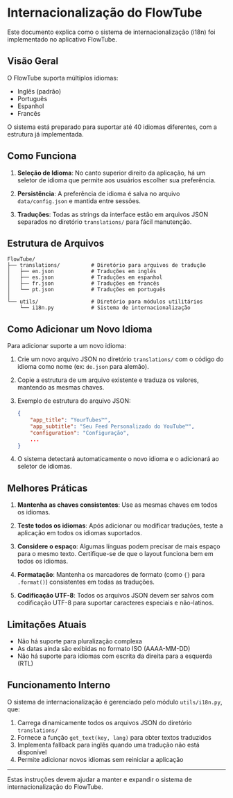 # Internacionalização do FlowTube

Este documento explica como o sistema de internacionalização (i18n) foi implementado no aplicativo FlowTube.

## Visão Geral

O FlowTube suporta múltiplos idiomas:
- Inglês (padrão)
- Português
- Espanhol
- Francês

O sistema está preparado para suportar até 40 idiomas diferentes, com a estrutura já implementada.

## Como Funciona

1. **Seleção de Idioma**: No canto superior direito da aplicação, há um seletor de idioma que permite aos usuários escolher sua preferência.

2. **Persistência**: A preferência de idioma é salva no arquivo `data/config.json` e mantida entre sessões.

3. **Traduções**: Todas as strings da interface estão em arquivos JSON separados no diretório `translations/` para fácil manutenção.

## Estrutura de Arquivos

```
FlowTube/
├── translations/          # Diretório para arquivos de tradução
│   ├── en.json            # Traduções em inglês
│   ├── es.json            # Traduções em espanhol
│   ├── fr.json            # Traduções em francês
│   └── pt.json            # Traduções em português
│
└── utils/                 # Diretório para módulos utilitários
    └── i18n.py            # Sistema de internacionalização
```

## Como Adicionar um Novo Idioma

Para adicionar suporte a um novo idioma:

1. Crie um novo arquivo JSON no diretório `translations/` com o código do idioma como nome (ex: `de.json` para alemão).

2. Copie a estrutura de um arquivo existente e traduza os valores, mantendo as mesmas chaves.

3. Exemplo de estrutura do arquivo JSON:
   ```json
   {
       "app_title": "YourTubes™",
       "app_subtitle": "Seu Feed Personalizado do YouTube™",
       "configuration": "Configuração",
       ...
   }
   ```

4. O sistema detectará automaticamente o novo idioma e o adicionará ao seletor de idiomas.

## Melhores Práticas

1. **Mantenha as chaves consistentes**: Use as mesmas chaves em todos os idiomas.

2. **Teste todos os idiomas**: Após adicionar ou modificar traduções, teste a aplicação em todos os idiomas suportados.

3. **Considere o espaço**: Algumas línguas podem precisar de mais espaço para o mesmo texto. Certifique-se de que o layout funciona bem em todos os idiomas.

4. **Formatação**: Mantenha os marcadores de formato (como `{}` para `.format()`) consistentes em todas as traduções.

5. **Codificação UTF-8**: Todos os arquivos JSON devem ser salvos com codificação UTF-8 para suportar caracteres especiais e não-latinos.

## Limitações Atuais

- Não há suporte para pluralização complexa
- As datas ainda são exibidas no formato ISO (AAAA-MM-DD)
- Não há suporte para idiomas com escrita da direita para a esquerda (RTL)

## Funcionamento Interno

O sistema de internacionalização é gerenciado pelo módulo `utils/i18n.py`, que:

1. Carrega dinamicamente todos os arquivos JSON do diretório `translations/`
2. Fornece a função `get_text(key, lang)` para obter textos traduzidos
3. Implementa fallback para inglês quando uma tradução não está disponível
4. Permite adicionar novos idiomas sem reiniciar a aplicação

---

Estas instruções devem ajudar a manter e expandir o sistema de internacionalização do FlowTube.
